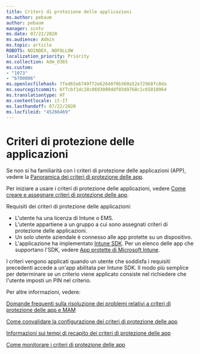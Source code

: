 ```yaml
---
title: Criteri di protezione delle applicazioni
ms.author: pebaum
author: pebaum
manager: scotv
ms.date: 07/22/2020
ms.audience: Admin
ms.topic: article
ROBOTS: NOINDEX, NOFOLLOW
localization_priority: Priority
ms.collection: Adm_O365
ms.custom:
- "1073"
- "6700006"
ms.openlocfilehash: 7fed65e6749f72e6264070b360a52e72968fc8da
ms.sourcegitcommit: 6f7cbf1dc28c0693009ddf03d9768c1c65018964
ms.translationtype: HT
ms.contentlocale: it-IT
ms.lasthandoff: 07/22/2020
ms.locfileid: "45266469"
---
```

# <a name="application-protection-policy"></a>Criteri di protezione delle applicazioni

Se non si ha familiarità con i criteri di protezione delle applicazioni (APP), vedere la [Panoramica dei criteri di protezione delle app](https://docs.microsoft.com/intune/apps/app-protection-policy).

Per iniziare a usare i criteri di protezione delle applicazioni, vedere [Come creare e assegnare criteri di protezione delle app](https://docs.microsoft.com/intune/app-protection-policies).

Requisiti dei criteri di protezione delle applicazioni:

- L'utente ha una licenza di Intune o EMS.
- L'utente appartiene a un gruppo a cui sono assegnati criteri di protezione delle applicazioni.
- Un solo utente aziendale è connesso alle app protette su un dispositivo.
- L'applicazione ha implementato [Intune SDK](https://docs.microsoft.com/intune/app-sdk-get-started). Per un elenco delle app che supportano l'SDK, vedere [App protette di Microsoft Intune](https://docs.microsoft.com/intune/apps-supported-intune-apps).

I criteri vengono applicati quando un utente che soddisfa i requisiti precedenti accede a un'app abilitata per Intune SDK. Il modo più semplice per determinare se un criterio viene applicato consiste nel richiedere che l'utente imposti un PIN nel criterio. 

Per altre informazioni, vedere:

[Domande frequenti sulla risoluzione dei problemi relativi a criteri di protezione delle app e MAM](https://docs.microsoft.com/intune/apps/troubleshoot-mam)  

[Come convalidare la configurazione dei criteri di protezione delle app](https://docs.microsoft.com/intune/app-protection-policies-validate)

[Informazioni sui tempi di recapito dei criteri di protezione delle app](https://docs.microsoft.com/intune/app-protection-policy-delivery)  

[Come monitorare i criteri di protezione delle app](https://docs.microsoft.com/intune/app-protection-policies-monitor)